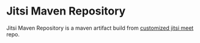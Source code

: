 # Jitsi Maven Repository

Jitsi Maven Repository is a maven artifact build from [customized jitsi meet][JitsiRepo] repo.

[JitsiRepo]: <https://github.com/JasifShameem/jitsi-meet>

